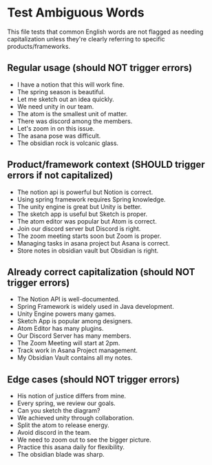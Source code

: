 # Test Ambiguous Words

This file tests that common English words are not flagged as needing capitalization
unless they're clearly referring to specific products/frameworks.

## Regular usage (should NOT trigger errors)

- I have a notion that this will work fine.
- The spring season is beautiful.
- Let me sketch out an idea quickly.
- We need unity in our team.
- The atom is the smallest unit of matter.
- There was discord among the members.
- Let's zoom in on this issue.
- The asana pose was difficult.
- The obsidian rock is volcanic glass.

## Product/framework context (SHOULD trigger errors if not capitalized)

- The notion api is powerful but Notion is correct.
- Using spring framework requires Spring knowledge.
- The unity engine is great but Unity is better.
- The sketch app is useful but Sketch is proper.
- The atom editor was popular but Atom is correct.
- Join our discord server but Discord is right.
- The zoom meeting starts soon but Zoom is proper.
- Managing tasks in asana project but Asana is correct.
- Store notes in obsidian vault but Obsidian is right.

## Already correct capitalization (should NOT trigger errors)

- The Notion API is well-documented.
- Spring Framework is widely used in Java development.
- Unity Engine powers many games.
- Sketch App is popular among designers.
- Atom Editor has many plugins.
- Our Discord Server has many members.
- The Zoom Meeting will start at 2pm.
- Track work in Asana Project management.
- My Obsidian Vault contains all my notes.

## Edge cases (should NOT trigger errors)

- His notion of justice differs from mine.
- Every spring, we review our goals.
- Can you sketch the diagram?
- We achieved unity through collaboration.
- Split the atom to release energy.
- Avoid discord in the team.
- We need to zoom out to see the bigger picture.
- Practice this asana daily for flexibility.
- The obsidian blade was sharp.